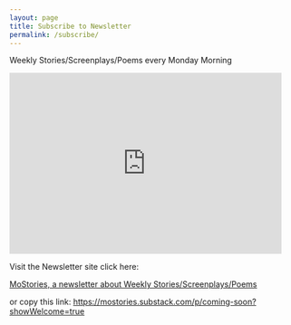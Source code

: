 ```yaml
---
layout: page
title: Subscribe to Newsletter
permalink: /subscribe/
---
```


 Weekly Stories/Screenplays/Poems every Monday Morning

<iframe src="https://mostories.substack.com/embed" width="480" height="320" style="border:0px solid #EEE; background:white;" frameborder="0" scrolling="no"></iframe>

 Visit the Newsletter site click here: 
<p><a href="https://mostories.substack.com/p/coming-soon?showWelcome=true">
MoStories, a newsletter about Weekly Stories/Screenplays/Poems</a></p>

 or copy this link: 
 https://mostories.substack.com/p/coming-soon?showWelcome=true




